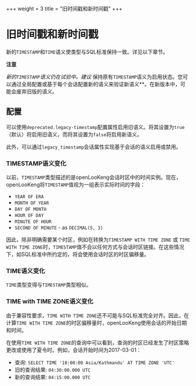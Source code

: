 +++
weight = 3
title = "旧时间戳和新时间戳"
+++

旧时间戳和新时间戳
========================

新的`TIMESTAMP`和`TIME`语义使类型与SQL标准保持一致。详见以下章节。


**注意**

*新的`TIMESTAMP`语义仍在试验中。建议* 保持原有`TIMESTAMP`语义为启用状态。您可以通过全局配置或基于每个会话配置新的语义来验证新语义**。在新版本中，可能会废弃旧版的语义。


配置
-------------

可以使用`deprecated.legacy-timestamp`配置属性启用旧语义。将其设置为`true`（默认）将启用旧语义，而将其设置为`false`将启用新语义。

此外，可以通过`legacy_timestamp`会话属性实现基于会话的语义启用或禁用。

### TIMESTAMP语义变化

以前，`TIMESTAMP`类型描述的是openLooKeng会话时区中的时间实例。现在，openLooKeng将`TIMESTAMP`值视为一组表示实际时间的字段：

-   `YEAR OF ERA`
-   `MONTH OF YEAR`
-   `DAY OF MONTH`
-   `HOUR OF DAY`
-   `MINUTE OF HOUR`
-   `SECOND OF MINUTE` - as `DECIMAL(5, 3)`

因此，除非明确需要某个时区，例如在转换为`TIMESTAMP WITH TIME ZONE` 或 `TIME WITH TIME ZONE`时，`TIMESTAMP`值不会以任何方式与会话时区链接。在这些情况下，如SQL标准中所约定的，将会使用会话时区的时区偏移量。


### TIME语义变化

`TIME`类型变得与`TIMESTAMP`类型相似。

### TIME with TIME ZONE语义变化

由于兼容性要求，`TIME WITH TIME ZONE`还不可能与SQL标准完全对齐。因此，在计算`TIME WITH TIME ZONE`的时区偏移量时，openLooKeng使用会话的开始日期和时间。


在使用`TIME WITH TIME ZONE`的查询中可以看到，查询的时区已经发生了时区策略更改或使用了夏令时。例如，会话开始时间为2017-03-01：

-   查询: `SELECT TIME '10:00:00 Asia/Kathmandu' AT TIME ZONE 'UTC'`
-   旧的查询结果: `04:30:00.000 UTC`
-   新的查询结果: `04:15:00.000 UTC`
